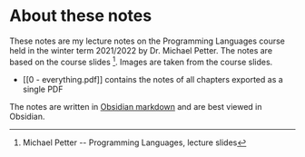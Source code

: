 # About these notes

These notes are my lecture notes on the Programming Languages course held in the winter term 2021/2022 by Dr. Michael Petter. The notes are based on the course slides [^1]. Images are taken from the course slides.

- [[0 - everything.pdf]] contains the notes of all chapters exported as a single PDF

The notes are written in [Obsidian markdown](https://obsidian.md/) and are best viewed in Obsidian.

[^1]: Michael Petter -- Programming Languages, lecture slides